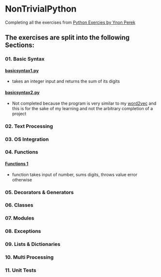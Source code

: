 # NonTrivialPython
Completing all the exercises from [Python Exercies by Ynon Perek](https://www.ynonperek.com/2017/09/21/python-exercises/?utm_source=mybridge&amp;utm_medium=blog&amp;utm_campaign=read_more)


## The exercises are split into the following Sections:
### 01. Basic Syntax
#### [basicsyntax1.py](./basicsyntax1.py)
 - takes an integer input and returns the sum of its digits
#### [basicsyntax2.py](./basicsyntax2.py)
 - Not completed because the program is very similar to my [word2vec](https://github.com/manvillej/Word2Vec/blob/master/word2vec.py) and this is for the sake of my learning and not the arbitrary completion of a project
### 02. Text Processing
### 03. OS Integration
### 04. Functions
#### [Functions 1](./basicsyntax1.py)
 - function takes input of number, sums digits, throws value error otherwise
### 05. Decorators & Generators
### 06. Classes
### 07. Modules
### 08. Exceptions
### 09. Lists & Dictionaries
### 10. Multi Processing
### 11. Unit Tests
